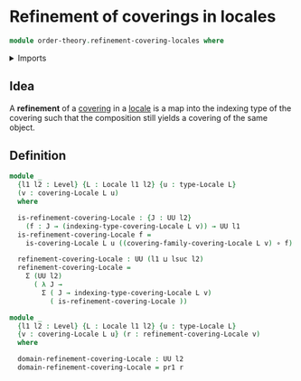 # Refinement of coverings in locales

```agda
module order-theory.refinement-covering-locales where
```

<details><summary>Imports</summary>

```agda

open import foundation-core.function-types
open import foundation.dependent-pair-types
open import foundation.universe-levels

open import order-theory.coverings-locales
open import order-theory.locales
open import order-theory.finite-coverings-locales

open import univalent-combinatorics.finite-types
```

</details>

## Idea

A **refinement** of a [covering](order-theory.coverings-locales.md) in a
[locale](order-theory.locales.md) is a map into the indexing type of the
covering such that the composition still yields a covering of the same object.

## Definition

```agda
module _
  {l1 l2 : Level} {L : Locale l1 l2} {u : type-Locale L}
  (v : covering-Locale L u)
  where

  is-refinement-covering-Locale : {J : UU l2}
    (f : J → (indexing-type-covering-Locale L v)) → UU l1
  is-refinement-covering-Locale f =
    is-covering-Locale L u ((covering-family-covering-Locale L v) ∘ f)

  refinement-covering-Locale : UU (l1 ⊔ lsuc l2)
  refinement-covering-Locale =
    Σ (UU l2)
      ( λ J →
        Σ ( J → indexing-type-covering-Locale L v)
          ( is-refinement-covering-Locale ))

module _
  {l1 l2 : Level} {L : Locale l1 l2} {u : type-Locale L}
  {v : covering-Locale L u} (r : refinement-covering-Locale v)
  where

  domain-refinement-covering-Locale : UU l2
  domain-refinement-covering-Locale = pr1 r

```
